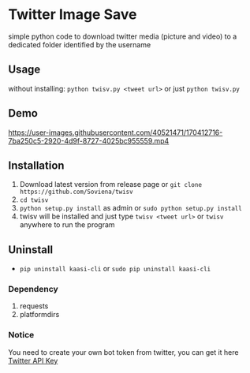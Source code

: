 # Twitter Image Save
simple python code to download twitter media (picture and video) to a dedicated folder identified by the username

## Usage
without installing:
`python twisv.py <tweet url>` or just `python twisv.py`

## Demo


https://user-images.githubusercontent.com/40521471/170412716-7ba250c5-2920-4d9f-8727-4025bc955559.mp4



## Installation
1. Download latest version from release page or `git clone https://github.com/Soviena/twisv`
1. `cd twisv`
1. `python setup.py install` as admin or `sudo python setup.py install`
1. twisv will be installed and just type `twisv <tweet url>` or `twisv` anywhere to run the program

## Uninstall
- `pip uninstall kaasi-cli` or `sudo pip uninstall kaasi-cli`

### Dependency
1. requests
1. platformdirs

### Notice
You need to create your own bot token from twitter, you can get it here [Twitter API Key](https://developer.twitter.com/en/portal/petition/essential/basic-info)
